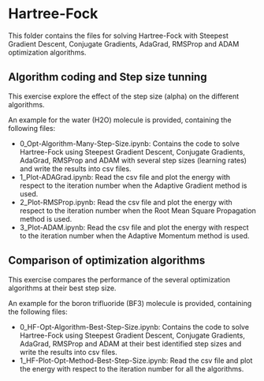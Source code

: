 # Hartree-Fock

This folder contains the files for solving Hartree-Fock with Steepest Gradient Descent, Conjugate Gradients, AdaGrad, RMSProp and ADAM optimization algorithms.


## Algorithm coding and Step size tunning

This exercise explore the effect of the step size (alpha) on the different algorithms.

An example for the water (H2O) molecule is provided, containing the following files:
- 0_Opt-Algorithm-Many-Step-Size.ipynb: Contains the code to solve Hartree-Fock using Steepest Gradient Descent, Conjugate Gradients, AdaGrad, RMSProp and ADAM with several step sizes (learning rates) and write the results into csv files.
- 1_Plot-ADAGrad.ipynb: Read the csv file and plot the energy with respect to the iteration number when the Adaptive Gradient method is used.
- 2_Plot-RMSProp.ipynb: Read the csv file and plot the energy with respect to the iteration number when the Root Mean Square Propagation method is used.
- 3_Plot-ADAM.ipynb: Read the csv file and plot the energy with respect to the iteration number when the Adaptive Momentum method is used.

## Comparison of optimization algorithms

This exercise compares the performance of the several optimization algorithms at their best step size.

An example for the boron trifluoride (BF3) molecule is provided, containing the following files:
- 0_HF-Opt-Algorithm-Best-Step-Size.ipynb: Contains the code to solve Hartree-Fock using Steepest Gradient Descent, Conjugate Gradients, AdaGrad, RMSProp and ADAM at their best identified step sizes and write the results into csv files.
- 1_HF-Plot-Opt-Method-Best-Step-Size.ipynb: Read the csv file and plot the energy with respect to the iteration number for all the algorithms.